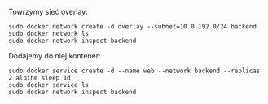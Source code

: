 Towrzymy sieć overlay:
```
sudo docker network create -d overlay --subnet=10.0.192.0/24 backend
sudo docker network ls
sudo docker network inspect backend
```
Dodajemy do niej kontener:
```
sudo docker service create -d --name web --network backend --replicas 2 alpine sleep 1d
sudo docker service ls
sudo docker network inspect backend
```
